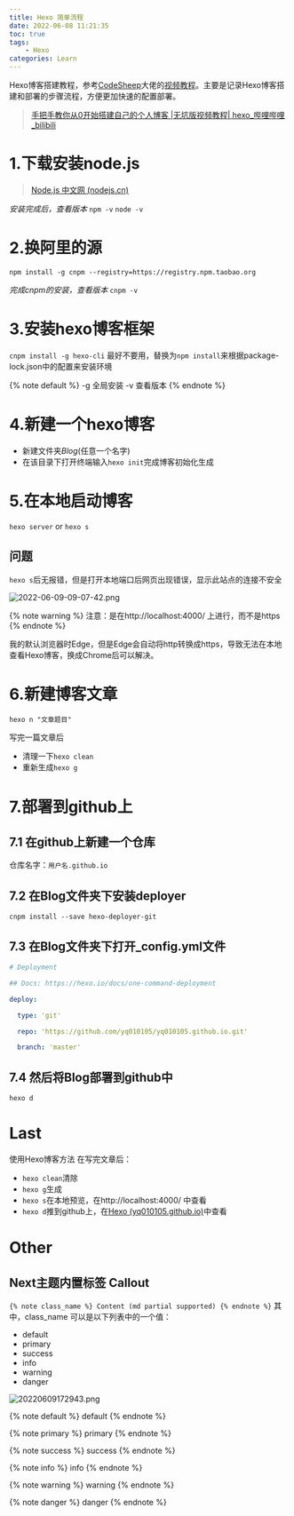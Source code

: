 ```yaml
---
title: Hexo 简单流程
date: 2022-06-08 11:21:35
toc: true
tags: 
    - Hexo
categories: Learn
---
```


Hexo博客搭建教程，参考[CodeSheep](https://space.bilibili.com/384068749)大佬的[视频教程](https://www.bilibili.com/video/BV1Yb411a7ty)。主要是记录Hexo博客搭建和部署的步骤流程，方便更加快速的配置部署。
<!--more-->

>[手把手教你从0开始搭建自己的个人博客 |无坑版视频教程| hexo_哔哩哔哩_bilibili](https://www.bilibili.com/video/BV1Yb411a7ty)

# 1.下载安装node.js
>[Node.js 中文网 (nodejs.cn)](http://nodejs.cn/)

*安装完成后，查看版本*
`npm -v`
`node -v`

# 2.换阿里的源
`npm install -g cnpm --registry=https://registry.npm.taobao.org`

*完成cnpm的安装，查看版本*
`cnpm -v`

# 3.安装hexo博客框架
`cnpm install -g hexo-cli` 最好不要用，替换为`npm install`来根据package-lock.json中的配置来安装环境

{% note default %}
-g 全局安装
-v 查看版本
{% endnote %}


# 4.新建一个hexo博客
- 新建文件夹*Blog*(任意一个名字)
- 在该目录下打开终端输入`hexo init`完成博客初始化生成

# 5.在本地启动博客

`hexo server` or `hexo s`

## 问题
`hexo s`后无报错，但是打开本地端口后网页出现错误，显示此站点的连接不安全


![2022-06-09-09-07-42.png](https://raw.githubusercontent.com/yq010105/Blog_images/main/blogs/pictures/2022-06-09-09-07-42.png "由于http自动变成https")

{% note warning %} 注意：是在http://localhost:4000/ 上进行，而不是https {% endnote %}

我的默认浏览器时Edge，但是Edge会自动将http转换成https，导致无法在本地查看Hexo博客，换成Chrome后可以解决。

# 6.新建博客文章
`hexo n "文章题目"`

写完一篇文章后
- 清理一下`hexo clean`
- 重新生成`hexo g`


# 7.部署到github上
## 7.1 在github上新建一个仓库
仓库名字：`用户名.github.io`

## 7.2 在Blog文件夹下安装deployer
`cnpm install --save hexo-deployer-git`

## 7.3 在Blog文件夹下打开_config.yml文件
```yml
# Deployment

## Docs: https://hexo.io/docs/one-command-deployment

deploy:

  type: 'git'

  repo: 'https://github.com/yq010105/yq010105.github.io.git'

  branch: 'master'
```

## 7.4 然后将Blog部署到github中

`hexo d`

# Last
使用Hexo博客方法
在写完文章后：
- `hexo clean`清除
- `hexo g`生成
- `hexo s`在本地预览，在http://localhost:4000/ 中查看
- `hexo d`推到github上，在[Hexo (yq010105.github.io)](https://yq010105.github.io/)中查看


# Other
## Next主题内置标签 Callout

`{% note class_name %} Content (md partial supported) {% endnote %}`
其中，class_name 可以是以下列表中的一个值：
- default
- primary
- success
- info
- warning
- danger

![20220609172943.png](https://raw.githubusercontent.com/yq010105/Blog_images/main/blogs/pictures/20220609172943.png "内置标签预览")


{% note default %}
default
{% endnote %}

{% note primary %}
primary
{% endnote %}

{% note success %}
success
{% endnote %}

{% note info %}
info
{% endnote %}

{% note warning %}
warning
{% endnote %}

{% note danger %}
danger
{% endnote %}